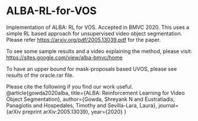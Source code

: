 # ALBA-RL-for-VOS
Implementation of ALBA: RL for VOS. Accepted in BMVC 2020.
This uses a simple RL based approach for unsupervised video object segmentation. Please refer https://arxiv.org/pdf/2005.13039.pdf for the paper.

To see some sample results and a video explaining the method, please visit: https://sites.google.com/view/alba-bmvc/home

To have an upper bound for mask-proposals based UVOS, please see results of the oracle.rar file.

Please cite the following if you find our work useful.
@article{gowda2020alba,
  title={ALBA: Reinforcement Learning for Video Object Segmentation},
  author={Gowda, Shreyank N and Eustratiadis, Panagiotis and Hospedales, Timothy and Sevilla-Lara, Laura},
  journal={arXiv preprint arXiv:2005.13039},
  year={2020}
}


